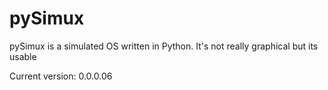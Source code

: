 # pySimux
pySimux is a simulated OS written in Python. It's not really graphical but its usable

Current version: 0.0.0.06
